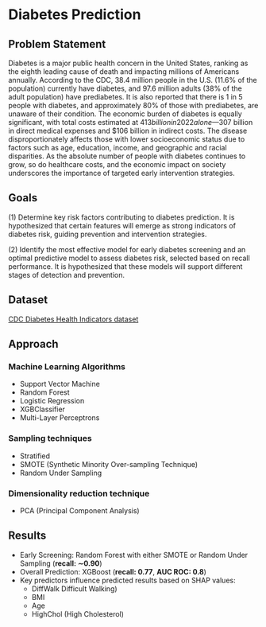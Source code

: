 # Diabetes Prediction

## Problem Statement
Diabetes is a major public health concern in the United States, ranking as the eighth leading cause of death and impacting millions of Americans annually. According to the CDC, 38.4 million people in the U.S. (11.6% of the population) currently have diabetes, and 97.6 million adults (38% of the adult population) have prediabetes. It is also reported that there is 1 in 5 people with diabetes, and approximately 80% of those with prediabetes, are unaware of their condition. The economic burden of diabetes is equally significant, with total costs estimated at $413 billion in 2022 alone—$307 billion in direct medical expenses and $106 billion in indirect costs. The disease disproportionately affects those with lower socioeconomic status due to factors such as age, education, income, and geographic and racial disparities. As the absolute number of people with diabetes continues to grow, so do healthcare costs, and the economic impact on society underscores the importance of targeted early intervention strategies.

## Goals
(1) Determine key risk factors contributing to diabetes prediction. It is hypothesized that certain features will emerge as strong indicators of diabetes risk, guiding prevention and intervention strategies.

(2) Identify the most effective model for early diabetes screening and an optimal predictive model to assess diabetes risk, selected based on recall performance. It is hypothesized that these models will support different stages of detection and prevention.

## Dataset
[CDC Diabetes Health Indicators dataset](https://archive.ics.uci.edu/dataset/891/cdc+diabetes+health+indicators)

## Approach
### Machine Learning Algorithms
* Support Vector Machine
* Random Forest
* Logistic Regression
* XGBClassifier
* Multi-Layer Perceptrons

### Sampling techniques
* Stratified
* SMOTE (Synthetic Minority Over-sampling Technique)
* Random Under Sampling

### Dimensionality reduction technique
* PCA (Principal Component Analysis)

## Results
* Early Screening: Random Forest with either SMOTE or Random Under Sampling (**recall: ∼0.90**)
* Overall Prediction: XGBoost (**recall: 0.77**, **AUC ROC: 0.8**)
* Key predictors influence predicted results based on SHAP values:
  *  DiffWalk Difficult Walking)
  *  BMI
  *  Age
  *  HighChol (High Cholesterol)
